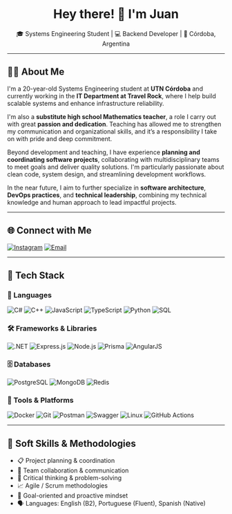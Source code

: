 <h1 align="center">Hey there! 👋 I'm Juan</h1>
<p align="center">🎓 Systems Engineering Student | 💻 Backend Developer | 📍 Córdoba, Argentina</p>

---

## 🧑‍💻 About Me

I'm a 20-year-old Systems Engineering student at **UTN Córdoba** and currently working in the **IT Department at Travel Rock**, where I help build scalable systems and enhance infrastructure reliability.

I'm also a **substitute high school Mathematics teacher**, a role I carry out with great **passion and dedication**. Teaching has allowed me to strengthen my communication and organizational skills, and it’s a responsibility I take on with pride and deep commitment.

Beyond development and teaching, I have experience **planning and coordinating software projects**, collaborating with multidisciplinary teams to meet goals and deliver quality solutions. I'm particularly passionate about clean code, system design, and streamlining development workflows.

In the near future, I aim to further specialize in **software architecture**, **DevOps practices**, and **technical leadership**, combining my technical knowledge and human approach to lead impactful projects.

---

## 🌐 Connect with Me
[![Instagram](https://img.shields.io/badge/Instagram-E4405F?style=for-the-badge&logo=instagram&logoColor=white)](https://youtu.be/dQw4w9WgXcQ?si=-pOJju9RGwM-bFOg)
[![Email](https://img.shields.io/badge/Gmail-D14836?style=for-the-badge&logo=gmail&logoColor=white)](mailto:juancearaya@gmail.com)

---

## 🚀 Tech Stack

### 🧠 Languages
![C#](https://img.shields.io/badge/C%23-239120?style=flat-square&logo=c-sharp&logoColor=white)
![C++](https://img.shields.io/badge/C++-00599C?style=flat-square&logo=c%2b%2b&logoColor=white)
![JavaScript](https://img.shields.io/badge/JavaScript-F7DF1E?style=flat-square&logo=javascript&logoColor=black)
![TypeScript](https://img.shields.io/badge/TypeScript-3178C6?style=flat-square&logo=typescript&logoColor=white)
![Python](https://img.shields.io/badge/Python-3776AB?style=flat-square&logo=python&logoColor=white)
![SQL](https://img.shields.io/badge/SQL-4479A1?style=flat-square&logo=postgresql&logoColor=white)

### 🛠️ Frameworks & Libraries
![.NET](https://img.shields.io/badge/.NET-512BD4?style=flat-square&logo=.net&logoColor=white)
![Express.js](https://img.shields.io/badge/Express.js-000000?style=flat-square&logo=express&logoColor=white)
![Node.js](https://img.shields.io/badge/Node.js-339933?style=flat-square&logo=node.js&logoColor=white)
![Prisma](https://img.shields.io/badge/Prisma-3982CE?style=flat-square&logo=prisma&logoColor=white)
![AngularJS](https://img.shields.io/badge/AngularJS-E23237?style=flat-square&logo=angularjs&logoColor=white)

### 🗄️ Databases
![PostgreSQL](https://img.shields.io/badge/PostgreSQL-336791?style=flat-square&logo=postgresql&logoColor=white)
![MongoDB](https://img.shields.io/badge/MongoDB-47A248?style=flat-square&logo=mongodb&logoColor=white)
![Redis](https://img.shields.io/badge/Redis-DC382D?style=flat-square&logo=redis&logoColor=white)

### 🔧 Tools & Platforms
![Docker](https://img.shields.io/badge/Docker-2496ED?style=flat-square&logo=docker&logoColor=white)
![Git](https://img.shields.io/badge/Git-F05032?style=flat-square&logo=git&logoColor=white)
![Postman](https://img.shields.io/badge/Postman-FF6C37?style=flat-square&logo=postman&logoColor=white)
![Swagger](https://img.shields.io/badge/Swagger-85EA2D?style=flat-square&logo=swagger&logoColor=black)
![Linux](https://img.shields.io/badge/Linux-FCC624?style=flat-square&logo=linux&logoColor=black)
![GitHub Actions](https://img.shields.io/badge/GitHub%20Actions-2088FF?style=flat-square&logo=github-actions&logoColor=white)

---

## 🤝 Soft Skills & Methodologies

- 📋 Project planning & coordination  
- 🤝 Team collaboration & communication  
- 🧠 Critical thinking & problem-solving  
- 📈 Agile / Scrum methodologies  
- 🧭 Goal-oriented and proactive mindset  
- 🗣️ Languages: English (B2), Portuguese (Fluent), Spanish (Native)

